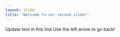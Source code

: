 ```yaml
---
layout: slide
title: "Welcome to our second slide!"
---
```

Update text in this line
Use the left arrow to go back!
